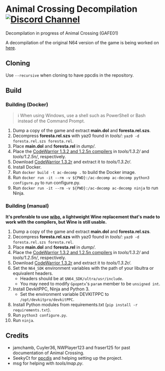 # Animal Crossing Decompilation [![Discord Channel][discord-badge]][discord]
[discord]: https://discord.gg/hKx3FJJgrV
[discord-badge]: https://img.shields.io/discord/727908905392275526?color=%237289DA&logo=discord&logoColor=%23FFFFFF

Decompilation in progress of Animal Crossing (GAFE01)

A decompilation of the original N64 version of the game is being worked on [here](https://github.com/zeldaret/af).
## Cloning

Use `--recursive` when cloning to have ppcdis in the repository. 

## Build
### Building (Docker)
> ℹ️ When using Windows, use a shell such as PowerShell or Bash instead of the Command Prompt.

1. Dump a copy of the game and extract **main.dol** and **foresta.rel.szs**.
2. Decompress **foresta.rel.szs** with yaz0 found in *tools/*: `yaz0 -d foresta.rel.szs foresta.rel`.
3. Place **main.dol** and **foresta.rel** in *dump/*.
4. Place the [CodeWarrior 1.3.2 and 1.2.5n compilers](https://files.decomp.dev/compilers_20230715.zip) in *tools/1.3.2/* and *tools/1.2.5n/*, respectively.
5. Download [CodeWarrior 1.3.2r](https://mega.nz/file/WuBFTCLT#TmB5R4-1mEFkk4G1Vjn9_cHXRD9wOIH9CtOLaVSWEas) and extract it to *tools/1.3.2r/*.
6. Install Docker.
7. Run `docker build -t ac-decomp .` to build the Docker image.
8. Run `docker run -it --rm -v ${PWD}:/ac-decomp ac-decomp python3 configure.py` to run configure.py.
9. Run `docker run -it --rm -v ${PWD}:/ac-decomp ac-decomp ninja` to run Ninja.

### Building (manual)

**It's preferable to use [wibo](https://github.com/decompals/wibo), a lightweight
Wine replacement that's made to work with the compilers, but Wine is still usable.**

1. Dump a copy of the game and extract **main.dol** and **foresta.rel.szs**.
2. Decompress **foresta.rel.szs** with yaz0 found in *tools/*: `yaz0 -d foresta.rel.szs foresta.rel`.
3. Place **main.dol** and **foresta.rel** in *dump/*.
4. Place the [CodeWarrior 1.3.2 and 1.2.5n compilers](https://files.decomp.dev/compilers_20230715.zip) in *tools/1.3.2/* and *tools/1.2.5n/*, respectively.
5. Download [CodeWarrior 1.3.2r](https://mega.nz/file/WuBFTCLT#TmB5R4-1mEFkk4G1Vjn9_cHXRD9wOIH9CtOLaVSWEas) and extract it to *tools/1.3.2r/*.
6. Set the `N64_SDK` environment variables with the path of your libultra or equivalent headers.
	- Headers should be at `$N64_SDK/ultra/usr/include`.
    - You may need to modify `Gpopmtx`'s `param` member to be `unsigned int`.
7. Install DevkitPPC, Ninja and Python 3.
	- Set the environment variable DEVKITPPC to `/opt/devkitpro/devkitPPC`.
8. Install Python modules from requirements.txt (`pip install -r requirements.txt`).
9. Run `python3 configure.py`.
10. Run `ninja`.

## Credits

- jamchamb, Cuyler36, NWPlayer123 and fraser125 for past documentation of Animal Crossing.
- SeekyCt for [ppcdis](https://github.com/SeekyCt/ppcdis/) and helping setting up the project.
- msg for helping with *tools/map.py*.
